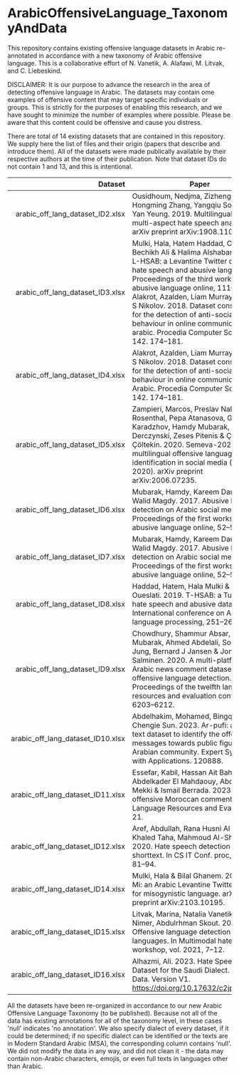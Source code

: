 # ArabicOffensiveLanguage_TaxonomyAndData
This repository contains existing offensive language datasets in Arabic re-annotated in accordance with a new taxonomy of Arabic offensive language.
This is a collaborative effort of N. Vanetik, A. Alafawi, M. Litvak, and C. Liebeskind.

DISCLAIMER: It is our purpose to advance the research in the area of detecting offensive language in Arabic. The datasets may contain ome examples of offensive content that may target specific individuals or groups.
This is strictly for the purposes of enabling this research, and we have sought to minimize the number of examples where possible. Please be aware that this content could be offensive and cause you distress.

There are total of 14 existing datasets that are contained in this repository.
We supply here the list of files and their origin (papers that describe and introduce them). All of the datasets were made publically available by their respective authors at the time of their publication.
Note that dataset IDs do not contain 1 and 13, and this is intentional. 

| Dataset | Paper |
|-----------------------------------:|---------------|
|arabic_off_lang_dataset_ID2.xlsx    |  Ousidhoum, Nedjma, Zizheng Lin, Hongming Zhang, Yangqiu Song & Dit-Yan Yeung. 2019. Multilingual and multi-aspect hate speech analysis. arXiv preprint arXiv:1908.11049.  |
| arabic_off_lang_dataset_ID3.xlsx   | Mulki, Hala, Hatem Haddad, Chedi Bechikh Ali & Halima Alshabani. 2019. L-HSAB: a Levantine Twitter dataset for hate speech and abusive language. In Proceedings of the third workshop on abusive language online, 111–118. Alakrot, Azalden, Liam Murray & Nikola S Nikolov. 2018. Dataset construction for the detection of anti-social behaviour in online communication in arabic. Procedia Computer Science 142. 174–181. |
| arabic_off_lang_dataset_ID4.xlsx   |  Alakrot, Azalden, Liam Murray & Nikola S Nikolov. 2018. Dataset construction for the detection of anti-social behaviour in online communication in Arabic. Procedia Computer Science 142. 174–181. |
| arabic_off_lang_dataset_ID5.xlsx   | Zampieri, Marcos, Preslav Nakov, Sara Rosenthal, Pepa Atanasova, Georgi Karadzhov, Hamdy Mubarak, Leon Derczynski, Zeses Pitenis & Ça˘ grı Çöltekin. 2020. Semeva-2020 task 12: multilingual offensive language identification in social media (offenseval 2020). arXiv preprint arXiv:2006.07235.              |
| arabic_off_lang_dataset_ID6.xlsx   | Mubarak, Hamdy, Kareem Darwish & Walid Magdy. 2017. Abusive language detection on Arabic social media. In Proceedings of the first workshop on abusive language online, 52–56. |
| arabic_off_lang_dataset_ID7.xlsx   |  Mubarak, Hamdy, Kareem Darwish & Walid Magdy. 2017. Abusive language detection on Arabic social media. In Proceedings of the first workshop on abusive language online, 52–56. |
| arabic_off_lang_dataset_ID8.xlsx   |  Haddad, Hatem, Hala Mulki & Asma Oueslati. 2019. T-HSAB: a Tunisian hate speech and abusive dataset. In International conference on Arabic language processing, 251–263. |
| arabic_off_lang_dataset_ID9.xlsx   |  Chowdhury, Shammur Absar, Hamdy Mubarak, Ahmed Abdelali, Soon-gyo Jung, Bernard J Jansen & Joni Salminen. 2020. A multi-platform Arabic news comment dataset for offensive language detection. In Proceedings of the twelfth language resources and evaluation conference, 6203–6212.            |
| arabic_off_lang_dataset_ID10.xlsx   | Abdelhakim, Mohamed, Bingquan Liu & Chengie Sun. 2023. Ar-pufi: a short-text dataset to identify the offensive messages towards public figures in the Arabian community. Expert Systems with Applications. 120888. |
| arabic_off_lang_dataset_ID11.xlsx   |  Essefar, Kabil, Hassan Ait Baha, Abdelkader El Mahdaouy, Abdellah El Mekki & Ismail Berrada. 2023. OMCD: offensive Moroccan comments dataset. Language Resources and Evaluation. 1–21. |
| arabic_off_lang_dataset_ID12.xlsx   | Aref, Abdullah, Rana Husni Al Mahmoud, Khaled Taha, Mahmoud Al-Sharif, et al. 2020. Hate speech detection of Arabic shorttext. In CS IT Conf. proc, vol. 10, 81–94. |
| arabic_off_lang_dataset_ID14.xlsx   | Mulki, Hala & Bilal Ghanem. 2021. Let-Mi: an Arabic Levantine Twitter dataset for misogynistic language. arXiv preprint arXiv:2103.10195.  |
| arabic_off_lang_dataset_ID15.xlsx   | Litvak, Marina, Natalia Vanetik, Yaser Nimer, Abdulrhman Skout. 2021. Offensive language detection in semitic languages. In Multimodal hate speech workshop, vol. 2021, 7–12. |
| arabic_off_lang_dataset_ID16.xlsx   |  Alhazmi, Ali. 2023. Hate Speech Dataset for the Saudi Dialect. Mendeley Data. Version V1. https://doi.org/10.17632/c2jpnv9yk6.1. |


All the datasets have been re-organized in accordance to our new Arabic Offensive Language Taxonomy (to be published). Because not all of the data has existing annotations for all of the taxonomy level, in these cases 'null' indicates 'no annotation'.
We also specify dialect of every dataset, if it could be determined; if no specific dialect can be identified or the texts are in Modern Standard Arabic (MSA), the corresponding column contains 'null'.
We did not modify the data in any way, and did not clean it - the data may contain non-Arabic characters, emojis, or even full texts in languages other than Arabic.
